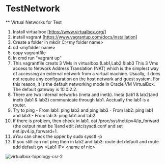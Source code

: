 # TestNetwork
** Virtual Networks for Test 
1. Install virtualbox [https://www.virtualbox.org/]
2. install vagrant  [https://www.vagrantup.com/docs/installation]
3. Create a folder in mkdir C:\<my folder name>
4. cd \<myfolder name\>
5.  copy vagrantfile
6. In cmd  run "vagrant up"
7.  This vagrantfile creats 3 VMs in virtualbox.(Lab1,Lab2 &lab3  This 3 Vms access to Network Address Translation (NAT) which is the simplest way of accessing an external network from a virtual machine. Usually, it does not require any configuration on the host network and guest system. For this reason, it is the default networking mode in Oracle VM VirtualBox. The default gateway is 10.0.2.2. 
8. There are two internal networks (ineta and inetb). Ineta (lab1 & lab2)and inetb (lab1 & lab3) communicate through lab1. Acctually the lab1 is a router. 
9. Try to ping
               - From lab1: ping lab2 and ping lab3
               - From lab2: ping lab1 and lab3
               - From lab 3: ping lab1 and lab2
10. If there is problem, then check in lab1, cat /proc/sys/net/ipv4/ip_forward (the output must be 1)and  edit /etc/sysctl.conf and set net.ipv4.ip_forward=1.
11. aYou can check the upper by sudo sysctl -p
12. If you still can not ping then in lab2 and lab3: route del default and route add default gw \<Lab1 IP\>  \<name of nic\>              
               
![virtualbox-topology-csr-2](https://user-images.githubusercontent.com/23523960/150632095-2a178597-94da-4d60-aef4-682d6c5723ae.png)
